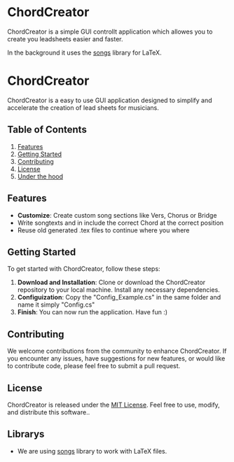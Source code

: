 # ChordCreator

ChordCreator is a simple GUI controllt application which
allowes you to create you leadsheets easier and faster. 

In the background it uses the [songs](https://songs.sourceforge.net/) library for LaTeX.


# ChordCreator

ChordCreator is a easy to use GUI application designed to simplify and accelerate the creation of lead sheets for musicians.

## Table of Contents

1. [Features](#features)
2. [Getting Started](#getting-started)
3. [Contributing](#contributing)
4. [License](#license)
4. [Under the hood](#librarys)

## Features

- **Customize**: Create custom song sections like Vers, Chorus or Bridge
- Write songtexts and in include the correct Chord at the correct position
- Reuse old generated .tex files to continue where you where

## Getting Started

To get started with ChordCreator, follow these steps:

1. **Download and Installation**: Clone or download the ChordCreator repository to your local machine. Install any necessary dependencies.
2. **Configuization**: Copy the "Config_Example.cs" in the same folder and name it simply "Config.cs"
2. **Finish**: You can now run the application. Have fun :)

## Contributing

We welcome contributions from the community to enhance ChordCreator. If you encounter any issues, have suggestions for new features, or would like to contribute code, please feel free to submit a pull request.

## License

ChordCreator is released under the [MIT License](LICENSE). Feel free to use, modify, and distribute this software..


## Librarys
- We are using [songs](https://songs.sourceforge.net/) library to work with LaTeX files.
